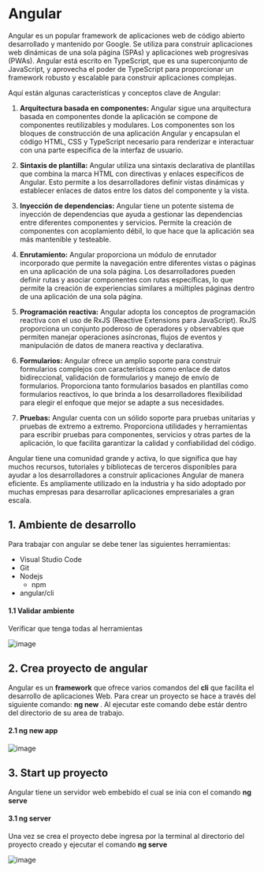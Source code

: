 # Angular 

Angular es un popular framework de aplicaciones web de código abierto desarrollado y mantenido por Google. Se utiliza para construir aplicaciones web dinámicas de una sola página (SPAs) y aplicaciones web progresivas (PWAs). Angular está escrito en TypeScript, que es una superconjunto de JavaScript, y aprovecha el poder de TypeScript para proporcionar un framework robusto y escalable para construir aplicaciones complejas.

Aquí están algunas características y conceptos clave de Angular:

   1. **Arquitectura basada en componentes:** Angular sigue una arquitectura basada en componentes donde la aplicación se compone de componentes reutilizables y modulares. Los componentes son los bloques de construcción de una aplicación Angular y encapsulan el código HTML, CSS y TypeScript necesario para renderizar e interactuar con una parte específica de la interfaz de usuario.

   2. **Sintaxis de plantilla:** Angular utiliza una sintaxis declarativa de plantillas que combina la marca HTML con directivas y enlaces específicos de Angular. Esto permite a los desarrolladores definir vistas dinámicas y establecer enlaces de datos entre los datos del componente y la vista.

   3. **Inyección de dependencias:** Angular tiene un potente sistema de inyección de dependencias que ayuda a gestionar las dependencias entre diferentes componentes y servicios. Permite la creación de componentes con acoplamiento débil, lo que hace que la aplicación sea más mantenible y testeable.

   4. **Enrutamiento:** Angular proporciona un módulo de enrutador incorporado que permite la navegación entre diferentes vistas o páginas en una aplicación de una sola página. Los desarrolladores pueden definir rutas y asociar componentes con rutas específicas, lo que permite la creación de experiencias similares a múltiples páginas dentro de una aplicación de una sola página.

   5. **Programación reactiva:** Angular adopta los conceptos de programación reactiva con el uso de RxJS (Reactive Extensions para JavaScript). RxJS proporciona un conjunto poderoso de operadores y observables que permiten manejar operaciones asíncronas, flujos de eventos y manipulación de datos de manera reactiva y declarativa.

   6. **Formularios:** Angular ofrece un amplio soporte para construir formularios complejos con características como enlace de datos bidireccional, validación de formularios y manejo de envío de formularios. Proporciona tanto formularios basados en plantillas como formularios reactivos, lo que brinda a los desarrolladores flexibilidad para elegir el enfoque que mejor se adapte a sus necesidades.

   7. **Pruebas:** Angular cuenta con un sólido soporte para pruebas unitarias y pruebas de extremo a extremo. Proporciona utilidades y herramientas para escribir pruebas para componentes, servicios y otras partes de la aplicación, lo que facilita garantizar la calidad y confiabilidad del código.

Angular tiene una comunidad grande y activa, lo que significa que hay muchos recursos, tutoriales y bibliotecas de terceros disponibles para ayudar a los desarrolladores a construir aplicaciones Angular de manera eficiente. Es ampliamente utilizado en la industria y ha sido adoptado por muchas empresas para desarrollar aplicaciones empresariales a gran escala.

## 1. Ambiente de desarrollo

Para trabajar con angular se debe tener las siguientes herramientas:

  -  Visual Studio Code
  -  Git
  -  Nodejs
        - npm
  -  angular/cli

#### 1.1 Validar ambiente

Verificar que tenga todas al herramientas

![image](https://github.com/crodrigr/spring-boot-angular-confenalco/assets/31961588/224fa6fc-84a0-4915-a570-b543077005bd)

## 2. Crea proyecto de angular

Angular es un **framework** que ofrece varios comandos del **cli** que facilita el desarrollo de aplicaciones Web. Para crear un proyecto se hace a través del siguiente comando: **ng new <nombre-app>**. Al ejecutar este comando debe estár dentro del directorio de su area de trabajo. 

#### 2.1 ng new app

![image](https://github.com/crodrigr/spring-boot-angular-confenalco/assets/31961588/b0cc9510-988f-4f63-a744-5fa811107b8e)

## 3. Start up proyecto

Angular tiene un servidor web embebido el cual se inia con el comando **ng serve**

#### 3.1 ng server

Una vez se crea el proyecto debe ingresa por la terminal al directorio del proyecto creado y ejecutar el comando **ng serve**

![image](https://github.com/crodrigr/spring-boot-angular-confenalco/assets/31961588/e1dd3a94-f911-4853-85fb-3763c1991798)

